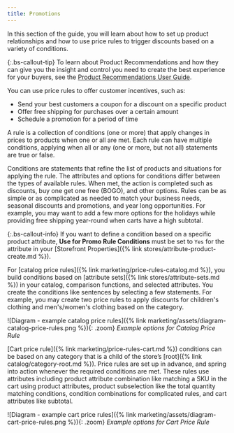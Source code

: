 ```yaml
---
title: Promotions
---
```


In this section of the guide, you will learn about how to set up product relationships and how to use price rules to trigger discounts based on a variety of conditions.

{:.bs-callout-tip}
To learn about Product Recommendations and how they can give you the insight and control you need to create the best experience for your buyers, see the [Product Recommendations User Guide](https://experienceleague.adobe.com/docs/commerce-merchant-services/product-recommendations/guide-overview.html).

You can use price rules to offer customer incentives, such as:

- Send your best customers a coupon for a discount on a specific product
- Offer free shipping for purchases over a certain amount
- Schedule a promotion for a period of time

A rule is a collection of conditions (one or more) that apply changes in prices to products when one or all are met. Each rule can have multiple conditions, applying when all or any (one or more, but not all) statements are true or false.

Conditions are statements that refine the list of products and situations for applying the rule. The attributes and options for conditions differ between the types of available rules. When met, the action is completed such as discounts, buy one get one free (BOGO), and other options. Rules can be as simple or as complicated as needed to match your business needs, seasonal discounts and promotions, and year long opportunities. For example, you may want to add a few more options for the holidays while providing free shipping year-round when carts have a high subtotal.

{:.bs-callout-info}
If you want to define a condition based on a specific product attribute, **Use for Promo Rule Conditions** must be set to `Yes` for the attribute in your [Storefront Properties]({% link stores/attribute-product-create.md %}).

For [catalog price rules]({% link marketing/price-rules-catalog.md %}), you build conditions based on [attribute sets]({% link stores/attribute-sets.md %}) in your catalog, comparison functions, and selected attributes. You create the conditions like sentences by selecting a few statements. For example, you may create two price rules to apply discounts for children's clothing and men's/women's clothing based on the category.

![Diagram - example catalog price rules]({% link marketing/assets/diagram-catalog-price-rules.png %}){: .zoom}
_Example options for Catalog Price Rule_

[Cart price rule]({% link marketing/price-rules-cart.md %}) conditions can be based on any category that is a child of the store’s [root]({% link catalog/category-root.md %}). Price rules are set up in advance, and spring into action whenever the required conditions are met. These rules use attributes including product attribute combination like matching a SKU in the cart using product attributes, product subselection like the total quantity matching conditions, condition combinations for complicated rules, and cart attributes like subtotal.

![Diagram - example cart price rules]({% link marketing/assets/diagram-cart-price-rules.png %}){: .zoom}
_Example options for Cart Price Rule_
